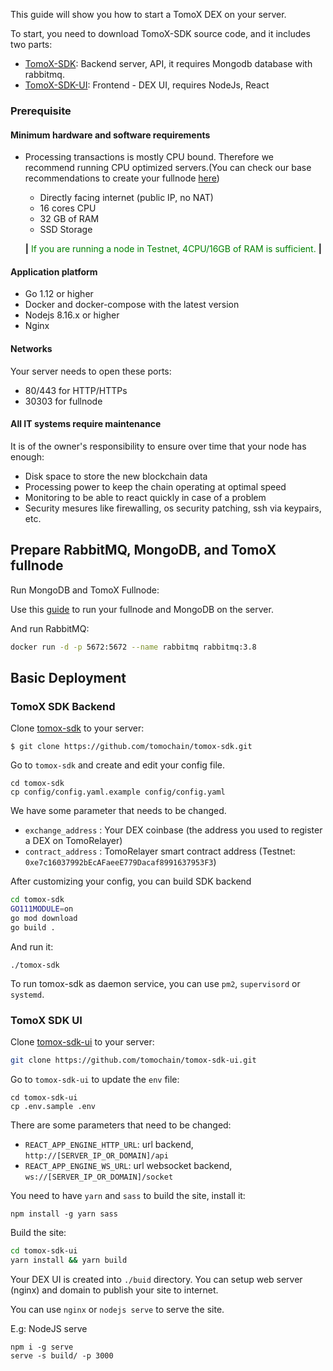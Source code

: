 This guide will show you how to start a TomoX DEX on your server.

To start, you need to download TomoX-SDK source code, and it includes two parts:

* [TomoX-SDK](https://github.com/tomochain/tomox-sdk): Backend server, API, it requires Mongodb database with rabbitmq.
* [TomoX-SDK-UI](https://github.com/tomochain/tomox-sdk-ui): Frontend - DEX UI, requires NodeJs, React


### Prerequisite ###

#### Minimum hardware and software requirements ####

* Processing transactions is mostly CPU bound. Therefore we recommend running CPU
optimized servers.(You can check our base recommendations to create your
fullnode [here](https://docs.tomochain.com/masternode/requirements/))

    * Directly facing internet (public IP, no NAT)
    * 16 cores CPU
    * 32 GB of RAM
    * SSD Storage

    **|** <span style="color:green"> If you are running a node in Testnet, 4CPU/16GB
    of RAM is sufficient. </span> **|**

#### Application platform ####

* Go 1.12 or higher
* Docker and docker-compose with the latest version
* Nodejs 8.16.x or higher
* Nginx

#### Networks ####

Your server needs to open these ports:

* 80/443 for HTTP/HTTPs
* 30303 for fullnode

#### All IT systems require maintenance ####

It is of the owner's responsibility to ensure over time that your node has enough:

* Disk space to store the new blockchain data
* Processing power to keep the chain operating at optimal speed
* Monitoring to be able to react quickly in case of a problem
* Security mesures like firewalling, os security patching, ssh via keypairs, etc.


## Prepare RabbitMQ, MongoDB, and TomoX fullnode

Run MongoDB and TomoX Fullnode:

Use this [guide](/masternode/tomox-fullnode/) to run your fullnode and MongoDB on the server.

And run RabbitMQ:

```bash
docker run -d -p 5672:5672 --name rabbitmq rabbitmq:3.8
```

## Basic Deployment ##

### TomoX SDK Backend

Clone [tomox-sdk](https://github.com/tomochain/tomox-sdk.git) to your server:

`$ git clone https://github.com/tomochain/tomox-sdk.git`

Go to `tomox-sdk` and create and edit your config file.
```
cd tomox-sdk
cp config/config.yaml.example config/config.yaml
```

We have some parameter that needs to be changed.

* `exchange_address` : Your DEX coinbase (the address you used to register a DEX on TomoRelayer)
* `contract_address` : TomoRelayer smart contract address (Testnet: `0xe7c16037992bEcAFaeeE779Dacaf8991637953F3`)

After customizing your config, you can build SDK backend

```bash
cd tomox-sdk
GO111MODULE=on
go mod download
go build .
```

And run it:
```
./tomox-sdk
```
To run tomox-sdk as daemon service, you can use `pm2`, `supervisord` or `systemd`.

### TomoX SDK UI ###

Clone [tomox-sdk-ui](https://github.com/tomochain/tomox-sdk-ui.git) to your server:
```bash
git clone https://github.com/tomochain/tomox-sdk-ui.git
```
Go to `tomox-sdk-ui` to update the `env` file:
```
cd tomox-sdk-ui
cp .env.sample .env
```
There are some parameters that need to be changed:

- `REACT_APP_ENGINE_HTTP_URL`: url backend, `http://[SERVER_IP_OR_DOMAIN]/api`
- `REACT_APP_ENGINE_WS_URL`: url websocket backend, `ws://[SERVER_IP_OR_DOMAIN]/socket`

You need to have `yarn` and `sass` to build the site, install it:
```
npm install -g yarn sass
```
Build the site:

```bash
cd tomox-sdk-ui
yarn install && yarn build
```

Your DEX UI is created into `./buid` directory. You can setup web server (nginx) and domain to publish your site to internet.

You can use `nginx` or `nodejs serve` to serve the site.

E.g: NodeJS serve
```
npm i -g serve
serve -s build/ -p 3000
```


